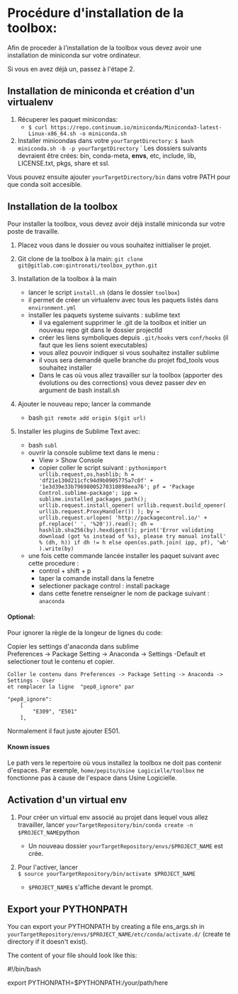 # Procédure d'installation de la toolbox:

Afin de proceder à l'installation de la toolbox vous devez avoir une installation de miniconda sur votre ordinateur.

Si vous en avez déjà un, passez à l'étape 2.

## Installation de miniconda et création d'un virtualenv

1. Récuperer les paquet minicondas: 
    * `$ curl https://repo.continuum.io/miniconda/Miniconda3-latest-Linux-x86_64.sh -o miniconda.sh`
2. Installer minicondas dans votre ``yourTargetDirectory``: 
      `$ bash miniconda.sh -b -p yourTargetDirectory` `
      Les dossiers suivants devraient être crées:
      bin, conda-meta, **envs**, etc, include, lib, LICENSE.txt, pkgs, share   et ssl.
      
Vous pouvez ensuite ajouter ``yourTargetDirectory/bin`` dans votre PATH pour que conda soit accesible. 



## Installation de la toolbox

Pour installer la toolbox, vous devez avoir déjà installé miniconda sur votre poste de travaille.

1. Placez vous dans le dossier ou vous souhaitez inittialiser le projet.
2. Git clone de la toolbox à la main: 
   `git clone git@gitlab.com:gintronati/toolbox_python.git`
3. Installation de la toolbox à la main
    * lancer le script ``install.sh`` (dans le dossier ``toolbox``) 
     + il permet de créer un virtualenv avec tous les paquets listés dans ``environment.yml``
     + installer les paquets systeme suivants : sublime text
        + il va egalement supprimer le .git de la toolbox et initier un nouveau repo git dans le dossier projectId
        + créer les liens symboliques depuis ``.git/hooks`` vers ``conf/hooks`` (il faut que les liens soient executables)
        + vous allez pouvoir indiquer si vous souhaitez installer sublime
        + il vous sera demandé quelle branche du projet fbd_tools vous souhaitez installer
        + Dans le cas où vous allez travailler sur la toolbox (apporter des évolutions ou des corrections) vous devez passer *dev* en argument de bash install.sh 
4. Ajouter le nouveau repo; lancer la commande
    * bash  ```git remote add origin $(git url)```

5. Installer les plugins de Sublime Text avec: 
    * bash ```subl```
    * ouvrir la console sublime text dans le menu :
        + View > Show Console
        + copier coller le script suivant :
        ```pythonimport urllib.request,os,hashlib; h = 'df21e130d211cfc94d9b0905775a7c0f' + '1e3d39e33b79698005270310898eea76'; pf = 'Package Control.sublime-package'; ipp = sublime.installed_packages_path(); urllib.request.install_opener( urllib.request.build_opener( urllib.request.ProxyHandler()) ); by = urllib.request.urlopen( 'http://packagecontrol.io/' + pf.replace(' ', '%20')).read(); dh = hashlib.sha256(by).hexdigest(); print('Error validating download (got %s instead of %s), please try manual install' % (dh, h)) if dh != h else open(os.path.join( ipp, pf), 'wb' ).write(by)```
    * une fois cette commande lancée installer les paquet suivant avec cette procedure :
        + control + shift + p
        + taper la comande install dans la fenetre
        + selectioner package control : install package
        + dans cette fenetre renseigner le nom de package suivant : ```anaconda```

#### Optional:

Pour ignorer la règle de la longeur de lignes du code: 

Copier les settings d'anaconda dans sublime  
	Preferences -> Package Setting -> Anaconda -> Settings -Default et selectioner tout le contenu 
    et copier.
    
    Coller le contenu dans Preferences -> Package Setting -> Anaconda -> Settings - User
    et remplacer la ligne  "pep8_ignore" par
```
"pep8_ignore":
    [
        "E309", "E501"
    ],
```
Normalement il faut juste ajouter E501.

#### Known issues

Le path vers le repertoire où vous installez la toolbox ne doit pas contenir d'espaces. 
Par exemple, ``home/pepito/Usine Logicielle/toolbox`` ne fonctionne pas à cause de l'espace dans Usine Logicielle.

## Activation d'un virtual env
1. Pour créer un virtual env associé au projet dans lequel vous allez travailler, lancer `yourTargetRepository/bin/conda create -n $PROJECT_NAME`python
    * Un nouveau dossier ``yourTargetRepository/envs/$PROJECT_NAME`` est crée.

2. Pour l'activer, lancer  
      `$ source yourTargetRepository/bin/activate $PROJECT_NAME`
    * ``$PROJECT_NAME$`` s'affiche devant le prompt.


## Export your PYTHONPATH

You can export your PYTHONPATH by creating a file ens_args.sh in ``yourTargetRepository/envs/$PROJECT_NAME/etc/conda/activate.d/`` 
(create te directory if it doesn't exist).

The content of your file should look like this: 

#!/bin/bash

export PYTHONPATH=$PYTHONPATH:/your/path/here


